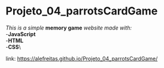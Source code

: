 # Projeto_04_parrotsCardGame
*This is a simple* **memory game** *website made with:*\
-**JavaScript**\
-**HTML**\
-**CSS**\\

link: <https://alefreitas.github.io/Projeto_04_parrotsCardGame/>
